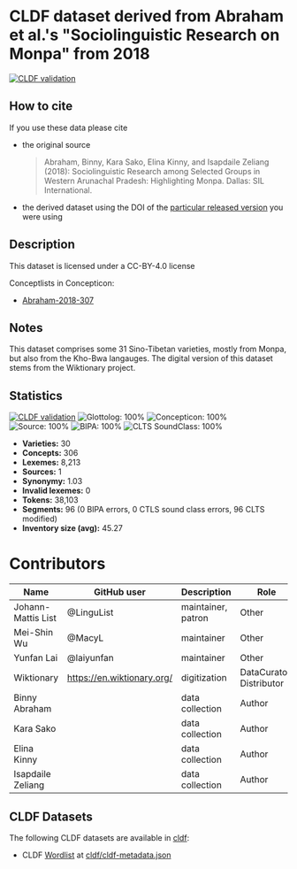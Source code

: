 # CLDF dataset derived from Abraham et al.'s "Sociolinguistic Research on Monpa" from 2018

[![CLDF validation](https://github.com/lexibank/abrahammonpa/workflows/CLDF-validation/badge.svg)](https://github.com/lexibank/abrahammonpa/actions?query=workflow%3ACLDF-validation)

## How to cite

If you use these data please cite
- the original source
  > Abraham, Binny, Kara Sako, Elina Kinny, and Isapdaile Zeliang (2018):  Sociolinguistic Research among Selected Groups in Western Arunachal Pradesh: Highlighting Monpa. Dallas: SIL International.
- the derived dataset using the DOI of the [particular released version](../../releases/) you were using

## Description


This dataset is licensed under a CC-BY-4.0 license


Conceptlists in Concepticon:
- [Abraham-2018-307](https://concepticon.clld.org/contributions/Abraham-2018-307)
## Notes

This dataset comprises some 31 Sino-Tibetan varieties, mostly from Monpa, but also from the Kho-Bwa langauges. The digital version of this dataset stems from the Wiktionary project.



## Statistics


[![CLDF validation](https://github.com/lexibank/abrahammonpa/workflows/CLDF-validation/badge.svg)](https://github.com/lexibank/abrahammonpa/actions?query=workflow%3ACLDF-validation)
![Glottolog: 100%](https://img.shields.io/badge/Glottolog-100%25-brightgreen.svg "Glottolog: 100%")
![Concepticon: 100%](https://img.shields.io/badge/Concepticon-100%25-brightgreen.svg "Concepticon: 100%")
![Source: 100%](https://img.shields.io/badge/Source-100%25-brightgreen.svg "Source: 100%")
![BIPA: 100%](https://img.shields.io/badge/BIPA-100%25-brightgreen.svg "BIPA: 100%")
![CLTS SoundClass: 100%](https://img.shields.io/badge/CLTS%20SoundClass-100%25-brightgreen.svg "CLTS SoundClass: 100%")

- **Varieties:** 30
- **Concepts:** 306
- **Lexemes:** 8,213
- **Sources:** 1
- **Synonymy:** 1.03
- **Invalid lexemes:** 0
- **Tokens:** 38,103
- **Segments:** 96 (0 BIPA errors, 0 CTLS sound class errors, 96 CLTS modified)
- **Inventory size (avg):** 45.27

# Contributors

Name               | GitHub user | Description | Role
---                | ---         | --- | --- 
Johann-Mattis List | @LinguList  | maintainer, patron | Other 
Mei-Shin Wu        | @MacyL      | maintainer | Other
Yunfan Lai         | @laiyunfan  | maintainer | Other
Wiktionary         | https://en.wiktionary.org/ | digitization | DataCurator, Distributor
Binny Abraham | | data collection | Author
Kara Sako | | data collection | Author
Elina Kinny | | data collection | Author
Isapdaile Zeliang | | data collection | Author





## CLDF Datasets

The following CLDF datasets are available in [cldf](cldf):

- CLDF [Wordlist](https://github.com/cldf/cldf/tree/master/modules/Wordlist) at [cldf/cldf-metadata.json](cldf/cldf-metadata.json)